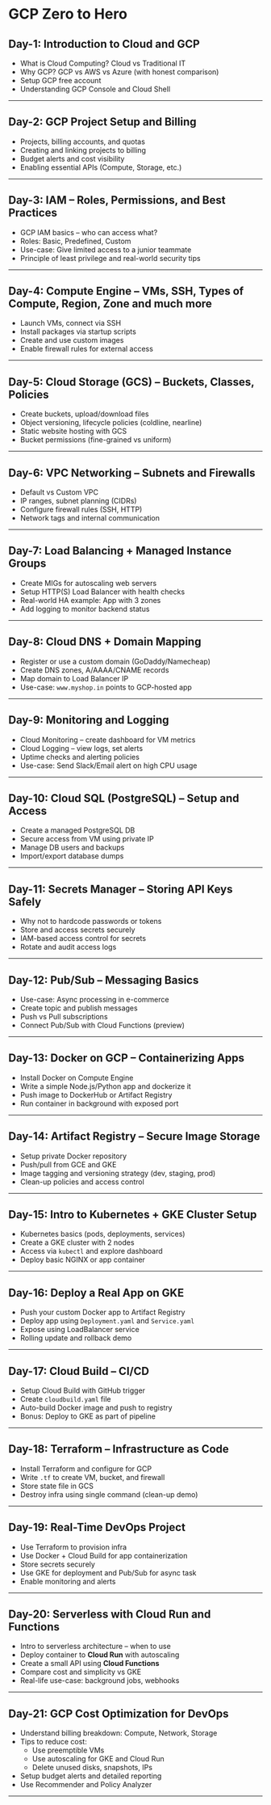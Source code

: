 # GCP Zero to Hero

## Day-1: Introduction to Cloud and GCP

- What is Cloud Computing? Cloud vs Traditional IT
- Why GCP? GCP vs AWS vs Azure (with honest comparison)
- Setup GCP free account 
- Understanding GCP Console and Cloud Shell

---

## Day-2: GCP Project Setup and Billing

- Projects, billing accounts, and quotas
- Creating and linking projects to billing
- Budget alerts and cost visibility
- Enabling essential APIs (Compute, Storage, etc.)

---

## Day-3: IAM – Roles, Permissions, and Best Practices

- GCP IAM basics – who can access what?
- Roles: Basic, Predefined, Custom
- Use-case: Give limited access to a junior teammate
- Principle of least privilege and real-world security tips

---

## Day-4: Compute Engine – VMs, SSH, Types of Compute, Region, Zone and much more

- Launch VMs, connect via SSH
- Install packages via startup scripts
- Create and use custom images
- Enable firewall rules for external access

---

## Day-5: Cloud Storage (GCS) – Buckets, Classes, Policies

- Create buckets, upload/download files
- Object versioning, lifecycle policies (coldline, nearline)
- Static website hosting with GCS
- Bucket permissions (fine-grained vs uniform)

---

## Day-6: VPC Networking – Subnets and Firewalls

- Default vs Custom VPC
- IP ranges, subnet planning (CIDRs)
- Configure firewall rules (SSH, HTTP)
- Network tags and internal communication

---

## Day-7: Load Balancing + Managed Instance Groups

- Create MIGs for autoscaling web servers
- Setup HTTP(S) Load Balancer with health checks
- Real-world HA example: App with 3 zones
- Add logging to monitor backend status

---

## Day-8: Cloud DNS + Domain Mapping

- Register or use a custom domain (GoDaddy/Namecheap)
- Create DNS zones, A/AAAA/CNAME records
- Map domain to Load Balancer IP
- Use-case: `www.myshop.in` points to GCP-hosted app

---

## Day-9: Monitoring and Logging

- Cloud Monitoring – create dashboard for VM metrics
- Cloud Logging – view logs, set alerts
- Uptime checks and alerting policies
- Use-case: Send Slack/Email alert on high CPU usage

---

## Day-10: Cloud SQL (PostgreSQL) – Setup and Access

- Create a managed PostgreSQL DB
- Secure access from VM using private IP
- Manage DB users and backups
- Import/export database dumps

---

## Day-11: Secrets Manager – Storing API Keys Safely

- Why not to hardcode passwords or tokens
- Store and access secrets securely
- IAM-based access control for secrets
- Rotate and audit access logs

---

## Day-12: Pub/Sub – Messaging Basics

- Use-case: Async processing in e-commerce
- Create topic and publish messages
- Push vs Pull subscriptions
- Connect Pub/Sub with Cloud Functions (preview)

---

## Day-13: Docker on GCP – Containerizing Apps

- Install Docker on Compute Engine
- Write a simple Node.js/Python app and dockerize it
- Push image to DockerHub or Artifact Registry
- Run container in background with exposed port

---

## Day-14: Artifact Registry – Secure Image Storage

- Setup private Docker repository
- Push/pull from GCE and GKE
- Image tagging and versioning strategy (dev, staging, prod)
- Clean-up policies and access control

---

## Day-15: Intro to Kubernetes + GKE Cluster Setup

- Kubernetes basics (pods, deployments, services)
- Create a GKE cluster with 2 nodes
- Access via `kubectl` and explore dashboard
- Deploy basic NGINX or app container

---

## Day-16: Deploy a Real App on GKE

- Push your custom Docker app to Artifact Registry
- Deploy app using `Deployment.yaml` and `Service.yaml`
- Expose using LoadBalancer service
- Rolling update and rollback demo

---

## Day-17: Cloud Build – CI/CD 

- Setup Cloud Build with GitHub trigger
- Create `cloudbuild.yaml` file
- Auto-build Docker image and push to registry
- Bonus: Deploy to GKE as part of pipeline

---

## Day-18: Terraform – Infrastructure as Code

- Install Terraform and configure for GCP
- Write `.tf` to create VM, bucket, and firewall
- Store state file in GCS
- Destroy infra using single command (clean-up demo)

---

## Day-19: Real-Time DevOps Project

- Use Terraform to provision infra
- Use Docker + Cloud Build for app containerization
- Store secrets securely
- Use GKE for deployment and Pub/Sub for async task
- Enable monitoring and alerts

---

## Day-20: Serverless with Cloud Run and Functions

- Intro to serverless architecture – when to use
- Deploy container to **Cloud Run** with autoscaling
- Create a small API using **Cloud Functions**
- Compare cost and simplicity vs GKE
- Real-life use-case: background jobs, webhooks

---

## Day-21: GCP Cost Optimization for DevOps

- Understand billing breakdown: Compute, Network, Storage
- Tips to reduce cost:
  - Use preemptible VMs
  - Use autoscaling for GKE and Cloud Run
  - Delete unused disks, snapshots, IPs
- Setup budget alerts and detailed reporting
- Use Recommender and Policy Analyzer

---


